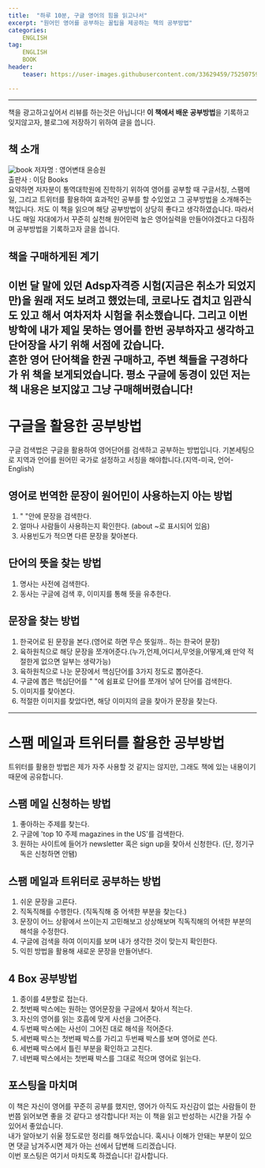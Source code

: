 ```yaml
---
title:  "하루 10분, 구글 영어의 힘을 읽고나서"
excerpt: "원어민 영어를 공부하는 꿀팁을 제공하는 책의 공부방법"
categories:
    ENGLISH
tag:
    ENGLISH
    BOOK
header:
    teaser: https://user-images.githubusercontent.com/33629459/75250759-6bda0400-581c-11ea-8b02-bd252da8270c.jpg

---
```

---
책을 광고하고싶어서 리뷰를 하는것은 아닙니다! <b>이 책에서 배운 공부방법</b>을 기록하고 잊지않고자, 블로그에 저장하기 위하여 글을 씁니다.
## 책 소개
![book](https://user-images.githubusercontent.com/33629459/75250759-6bda0400-581c-11ea-8b02-bd252da8270c.jpg)
저자명 : 영어변태 윤승원  
출판사 : 이담 Books  
요약하면 저자분이 통역대학원에 진학하기 위하여 영어를 공부할 때 구글서칭, 스팸메일, 그리고 트위터를 활용하여 효과적인 공부를 할 수있었고 그 공부방법을 소개해주는 책입니다. 저도 이 책을 읽으며 해당 공부방법이 상당히 좋다고 생각하였습니다. 따라서 나도 매일 자대에가서 꾸준히 실천해 원어민력 높은 영어실력을 만들어야겠다고 다짐하며 공부방법을 기록하고자 글을 씁니다.

## 책을 구매하게된 계기
이번 달 말에 있던 Adsp자격증 시험(지금은 취소가 되었지만)을 원래 저도 보려고 했었는데, 코로나도 겹치고 임관식도 있고 해서 여차저차 시험을 취소했습니다. 그리고 이번 방학에 내가 제일 못하는 영어를 한번 공부하자고 생각하고 단어장을 사기 위해 서점에 갔습니다.  
흔한 영어 단어책을 한권 구매하고, 주변 책들을 구경하다가 위 책을 보게되었습니다. 평소 구글에 동경이 있던 저는 책 내용은 보지않고 그냥 구매해버렸습니다!  
---
# 구글을 활용한 공부방법
구글 검색법은 구글을 활용하여 영어단어를 검색하고 공부하는 방법입니다. 기본세팅으로 지역과 언어를 원어민 국가로 설정하고 서칭을 해야합니다.(지역-미국, 언어-English)  
## 영어로 번역한 문장이 원어민이 사용하는지 아는 방법  
1. " "안에 문장을 검색한다.  
2. 얼마나 사람들이 사용하는지 확인한다. (about ~로 표시되어 있음)  
3. 사용빈도가 적으면 다른 문장을 찾아본다.  

## 단어의 뜻을 찾는 방법  
1. 명사는 사전에 검색한다.  
2. 동사는 구글에 검색 후, 이미지를 통해 뜻을 유추한다.  

## 문장을 찾는 방법   
1. 한국어로 된 문장을 본다.(영어로 하면 무슨 뜻일까.. 하는 한국어 문장)  
2. 육하원칙으로 해당 문장을 쪼개어준다.(누가,언제,어디서,무엇을,어떻게,왜 만약 적절한게 없으면 일부는 생략가능)  
3. 육하원칙으로 나눈 문장에서 핵심단어를 3가지 정도로 뽑아준다.  
4. 구글에 뽑은 핵심단어를 " "에 쉼표로 단어를 쪼개어 넣어 단어를 검색한다.  
5. 이미지를 찾아본다.  
6. 적절한 이미지를 찾았다면, 해당 이미지의 글을 찾아가 문장을 찾는다.  
---
# 스팸 메일과 트위터를 활용한 공부방법  
트위터를 활용한 방법은 제가 자주 사용할 것 같지는 않지만, 그래도 책에 있는 내용이기 때문에 공유합니다.  

## 스팸 메일 신청하는 방법  
1. 좋아하는 주제를 찾는다.  
2. 구글에 'top 10 주제 magazines in the US'를 검색한다.  
3. 원하는 사이트에 들어가 newsletter 혹은 sign up을 찾아서 신청한다. (단, 정기구독은 신청하면 안됌)  

## 스팸 메일과 트위터로 공부하는 방법  
1. 쉬운 문장을 고른다.  
2. 직독직해를 수행한다. (직독직해 중 어색한 부분을 찾는다.)  
3. 문장이 어느 상황에서 쓰이는지 고민해보고 상상해보며 직독직해의 어색한 부분의 해석을 수정한다.  
4. 구글에 검색을 하여 이미지를 보며 내가 생각한 것이 맞는지 확인한다.  
5. 익힌 방법을 활용해 새로운 문장을 만들어낸다.  

## 4 Box 공부방법
1. 종이를 4분할로 접는다.  
2. 첫번째 박스에는 원하는 영어문장을 구글에서 찾아서 적는다.  
3. 자신의 영어를 읽는 호흡에 맞게 사선을 그어준다.   
4. 두번째 박스에는 사선이 그어진 대로 해석을 적어준다.  
5. 세번째 박스는 첫번째 박스를 가리고 두번째 박스를 보며 영어로 쓴다.  
6. 세번째 박스에서 틀린 부분을 확인하고 고친다.   
7. 네번째 박스에서는 첫번째 박스를 그대로 적으며 영어로 읽는다.   

## 포스팅을 마치며
이 책은 자신이 영어를 꾸준히 공부를 했지만, 영어가 아직도 자신감이 없는 사람들이 한번쯤 읽어보면 좋을 것 같다고 생각합니다! 저는 이 책을 읽고 반성하는 시간을 가질 수 있어서 좋았습니다.  
내가 알아보기 쉬울 정도로만 정리를 해두었습니다. 혹시나 이해가 안돼는 부분이 있으면 댓글 남겨주시면 제가 아는 선에서 답변해 드리겠습니다.  
이번 포스팅은 여기서 마치도록 하겠습니다! 감사합니다.
